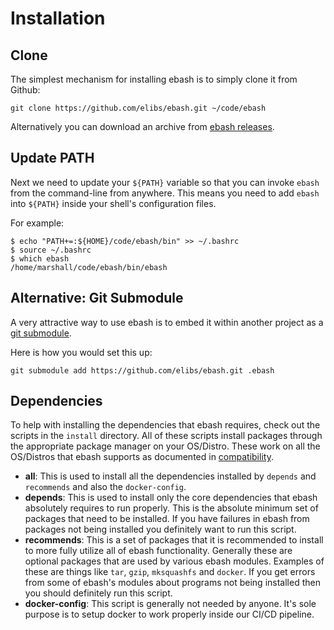 # Installation

## Clone

The simplest mechanism for installing ebash is to simply clone it from Github:

```shell
git clone https://github.com/elibs/ebash.git ~/code/ebash
```

Alternatively you can download an archive from [ebash releases](https://github.com/elibs/ebash/releases).

## Update PATH

Next we need to update your `${PATH}` variable so that you can invoke `ebash` from the command-line from anywhere.
This means you need to add `ebash` into `${PATH}` inside your shell's configuration files.

For example:

```shell
$ echo "PATH+=:${HOME}/code/ebash/bin" >> ~/.bashrc
$ source ~/.bashrc
$ which ebash
/home/marshall/code/ebash/bin/ebash
```

## Alternative: Git Submodule

A very attractive way to use ebash is to embed it within another project as a [git submodule](https://git-scm.com/book/en/v2/Git-Tools-Submodules).

Here is how you would set this up:

```shell
git submodule add https://github.com/elibs/ebash.git .ebash
```

## Dependencies

To help with installing the dependencies that ebash requires, check out the scripts in the `install` directory. All of
these scripts install packages through the appropriate package manager on your OS/Distro. These work on all the OS/Distros
that ebash supports as documented in [compatibility](compatibility.md).

- **all**: This is used to install all the dependencies installed by `depends` and `recommends` and also the `docker-config`.
- **depends**: This is used to install only the core dependencies that ebash absolutely requires to run properly. This
  is the absolute minimum set of packages that need to be installed. If you have failures in ebash from packages not
  being installed you definitely want to run this script.
- **recommends**: This is a set of packages that it is recommended to install to more fully utilize all of ebash functionality.
  Generally these are optional packages that are used by various ebash modules. Examples of these are things like `tar`,
  `gzip`, `mksquashfs` and `docker`. If you get errors from some of ebash's modules about programs not being installed
  then you should definitely run this script.
- **docker-config**: This script is generally not needed by anyone. It's sole purpose is to setup docker to work properly
  inside our CI/CD pipeline.
